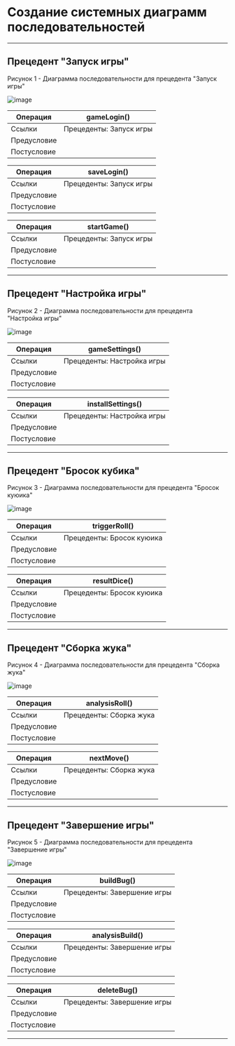 # Создание системных диаграмм последовательностей

---
## Прецедент "Запуск игры"
Рисунок 1 - Диаграмма последовательности для прецедента "Запуск игры"

![image](https://github.com/BREUCHT27/rtippo/assets/119112204/dc7d22e2-44a3-44f1-8542-9320d5bfd42e)

| Операция | gameLogin() |
|---|---|
| Ссылки | Прецеденты: Запуск игры |
| Предусловие |  |
| Постусловие |  |

| Операция | saveLogin() |
|---|---|
| Ссылки | Прецеденты: Запуск игры |
| Предусловие |  |
| Постусловие |  |

| Операция | startGame() |
|---|---|
| Ссылки | Прецеденты: Запуск игры |
| Предусловие |  |
| Постусловие |  |

---
## Прецедент "Настройка игры"
Рисунок 2 - Диаграмма последовательности для прецедента "Настройка игры"

![image](https://github.com/BREUCHT27/rtippo/assets/119112204/fe20f4e7-4187-47d1-abf8-bcc81af3ad16)

| Операция | gameSettings() |
|---|---|
| Ссылки | Прецеденты: Настройка игры |
| Предусловие |  |
| Постусловие |  |

| Операция | installSettings() |
|---|---|
| Ссылки | Прецеденты: Настройка игры |
| Предусловие |  |
| Постусловие |  |

---
## Прецедент "Бросок кубика"
Рисунок 3 - Диаграмма последовательности для прецедента "Бросок куюика"

![image](https://github.com/BREUCHT27/rtippo/assets/119112204/4e192c10-2399-430c-a753-943aa0d1b96a)

| Операция | triggerRoll() |
|---|---|
| Ссылки | Прецеденты: Бросок куюика |
| Предусловие |  |
| Постусловие |  |

| Операция | resultDice() |
|---|---|
| Ссылки | Прецеденты: Бросок куюика |
| Предусловие |  |
| Постусловие |  |

---
## Прецедент "Сборка жука"
Рисунок 4 - Диаграмма последовательности для прецедента "Сборка жука"

![image](https://github.com/BREUCHT27/rtippo/assets/119112204/f466eac3-7b60-4c1b-844c-a4d74ab74e61)

| Операция | analysisRoll() |
|---|---|
| Ссылки | Прецеденты: Сборка жука |
| Предусловие |  |
| Постусловие |  |

| Операция | nextMove() |
|---|---|
| Ссылки | Прецеденты: Сборка жука |
| Предусловие |  |
| Постусловие |  |

---
## Прецедент "Завершение игры"
Рисунок 5 - Диаграмма последовательности для прецедента "Завершение игры"

![image](https://github.com/BREUCHT27/rtippo/assets/119112204/cf60ae94-1e67-4ce7-9023-ac4ccc605908)

| Операция | buildBug() |
|---|---|
| Ссылки | Прецеденты: Завершение игры |
| Предусловие |  |
| Постусловие |  |

| Операция | analysisBuild() |
|---|---|
| Ссылки | Прецеденты: Завершение игры |
| Предусловие |  |
| Постусловие |  |

| Операция | deleteBug() |
|---|---|
| Ссылки | Прецеденты: Завершение игры |
| Предусловие |  |
| Постусловие |  |

---
